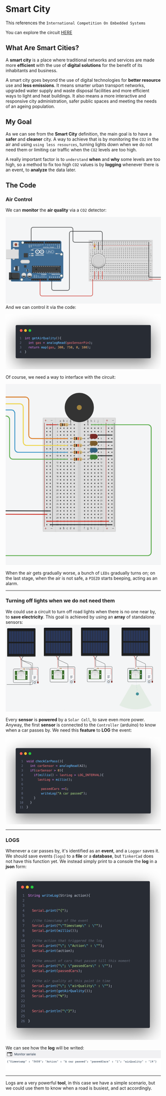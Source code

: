 # Smart City
This references the `International Competition On Embedded Systems`

You can explore the circuit [HERE](https://www.tinkercad.com/things/gbxHq2Dtcys-copy-of-smart-city/editel?sharecode=mTXS8glbrD19aOvlUgvTBS_cZBWWGC0vdCaZVx69N-w)

## What Are Smart Cities?
A **smart city** is a place where traditional networks and services are made more **efficient** with the use of **digital solutions** for the benefit of its inhabitants and business.

A smart city goes beyond the use of digital technologies for **better resource** use and **less emissions**. It means smarter urban transport networks, upgraded water supply and waste disposal facilities and more efficient ways to light and heat buildings. It also means a more interactive and responsive city administration, safer public spaces and meeting the needs of an ageing population.

## My Goal
As we can see from the **Smart City** definition, the main goal is to have a **safer** and **cleaner** city.
A way to achieve that is by monitoring the `CO2` in the air and using `using less resources`, turning lights down when we do not need them or limiting car traffic when the `CO2` levels are too high.

A really important factor is to `understand` **when** and **why** some levels are too high, so a method to fix too high `CO2` values is by **logging** whenever there is an event, to **analyze** the data later.

## The Code

### Air Control
We can **monitor** the **air quality** via a `CO2` detector: 

![circuit](https://github.com/follen99/SmartCity/blob/main/Screenshots/airQualityCircuit.png)
And we can control it via the code:

![air quality](https://github.com/follen99/SmartCity/blob/main/Screenshots/airQuality.png)

Of course, we need a way to interface with the circuit: 

![interface](https://github.com/follen99/SmartCity/blob/main/Screenshots/airQualityInterface.png)

When the air gets gradually worse, a bunch of `LEDs` gradually turns on;
on the last stage, when the air is not safe, a `PIEZO` starts beeping, acting as an alarm.

---

### Turning off lights when we do not need them
We could use a circuit to turn off road lights when there is no one near by, to **save electricity**.
This goal is achieved by using an **array** of standalone sensors: 
![array](https://github.com/follen99/SmartCity/blob/main/Screenshots/CarDetectorCircuit.png)

Every **sensor** is **powered** by a `Solar Cell`, to save even more power.
Anyway,  the first **sensor** is connected to the `Controller` (arduino) to know when a car passes by.
We need this **feature** to **LOG** the event:

![car pass](https://github.com/follen99/SmartCity/blob/main/Screenshots/carPass.png) 


---

### LOGS
Whenever a car passes by, it's identified as an **event**, and a `Logger` saves it.
We should save events (`logs`) to a **file** or a **database**,  but `TinkerCad` does not have this function yet. 
We instead simply print to a console the **log** in a **json** form:
![logs](https://github.com/follen99/SmartCity/blob/main/Screenshots/log.png)

We can see how the **log** will be writed: 
![enter image description here](https://github.com/follen99/SmartCity/blob/main/Screenshots/log_example.png)

---

Logs are a very powerful **tool**, in this case we have a simple scenario, but we could use them to know when a road is busiest, and act accordingly.
